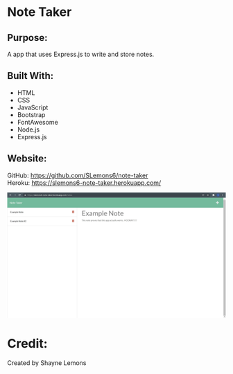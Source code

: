 # Note Taker 

## Purpose:
A app that uses Express.js to write and store notes.

## Built With:
* HTML 
* CSS 
* JavaScript 
* Bootstrap
* FontAwesome
* Node.js
* Express.js

## Website: 

GitHub: https://github.com/SLemons6/note-taker <br>
Heroku: https://slemons6-note-taker.herokuapp.com/

<img src="./images/screenshot.jpg" alt="Screenshot of Note Taker Webpage" />

# Credit: 
Created by Shayne Lemons